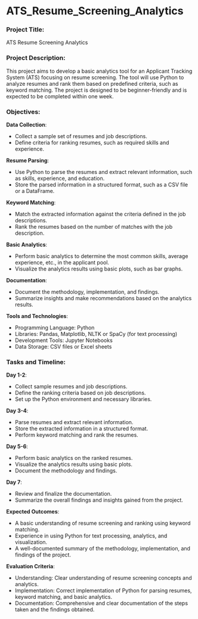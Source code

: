 # ATS_Resume_Screening_Analytics

### Project Title:
ATS Resume Screening Analytics

### Project Description:
<p>This project aims to develop a basic analytics tool for an Applicant Tracking System (ATS)
focusing on resume screening. The tool will use Python to analyze resumes and rank them
based on predefined criteria, such as keyword matching. The project is designed to be
beginner-friendly and is expected to be completed within one week.
</p>

### Objectives:
**Data Collection**:
- Collect a sample set of resumes and job descriptions.
- Define criteria for ranking resumes, such as required skills and experience.

**Resume Parsing**:
- Use Python to parse the resumes and extract relevant information, such as skills, experience, and education.
- Store the parsed information in a structured format, such as a CSV file or a DataFrame.

**Keyword Matching**:
- Match the extracted information against the criteria defined in the job descriptions.
- Rank the resumes based on the number of matches with the job description.

**Basic Analytics**:
- Perform basic analytics to determine the most common skills, average
experience, etc., in the applicant pool.
- Visualize the analytics results using basic plots, such as bar graphs.

**Documentation**:
- Document the methodology, implementation, and findings.
- Summarize insights and make recommendations based on the analytics results.

**Tools and Technologies**:
- Programming Language: Python
- Libraries: Pandas, Matplotlib, NLTK or SpaCy (for text processing)
- Development Tools: Jupyter Notebooks
- Data Storage: CSV files or Excel sheets

### Tasks and Timeline:

**Day 1-2**:
- Collect sample resumes and job descriptions.
- Define the ranking criteria based on job descriptions.
- Set up the Python environment and necessary libraries.
 
**Day 3-4**:
- Parse resumes and extract relevant information.
- Store the extracted information in a structured format.
- Perform keyword matching and rank the resumes.
 
**Day 5-6**:
- Perform basic analytics on the ranked resumes.
- Visualize the analytics results using basic plots.
- Document the methodology and findings.

**Day 7**:
- Review and finalize the documentation.
- Summarize the overall findings and insights gained from the project.

**Expected Outcomes**:
- A basic understanding of resume screening and ranking using keyword matching.
- Experience in using Python for text processing, analytics, and visualization.
- A well-documented summary of the methodology, implementation, and findings of the project.

**Evaluation Criteria**:
- Understanding: Clear understanding of resume screening concepts and analytics.
- Implementation: Correct implementation of Python for parsing resumes, keyword
matching, and basic analytics.
- Documentation: Comprehensive and clear documentation of the steps taken and the
findings obtained.
